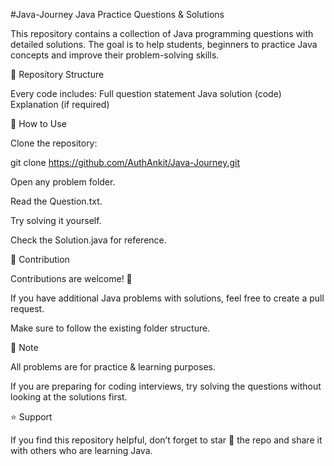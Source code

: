 #Java-Journey
Java Practice Questions & Solutions

This repository contains a collection of Java programming questions with detailed solutions.
The goal is to help students, beginners to practice Java concepts and improve their problem-solving skills.

📂 Repository Structure

Every code includes:
  Full question statement
  Java solution (code)
  Explanation (if required)



🎯 How to Use

Clone the repository:

git clone https://github.com/AuthAnkit/Java-Journey.git


Open any problem folder.

Read the Question.txt.

Try solving it yourself.

Check the Solution.java for reference.

📝 Contribution

Contributions are welcome! 🎉

If you have additional Java problems with solutions, feel free to create a pull request.

Make sure to follow the existing folder structure.

📌 Note

All problems are for practice & learning purposes.

If you are preparing for coding interviews, try solving the questions without looking at the solutions first.

⭐ Support

If you find this repository helpful, don’t forget to star 🌟 the repo and share it with others who are learning Java.

